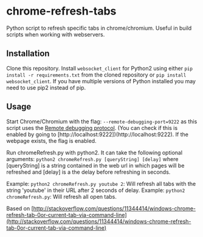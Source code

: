 # chrome-refresh-tabs
Python script to refresh specific tabs in chrome/chromium. Useful in build scripts when working with webservers.

## Installation
Clone this repository.
Install `websocket_client` for Python2 using either `pip install -r requirements.txt` from the cloned repository or `pip install websocket_client`. If you have multiple versions of Python installed you may need to use pip2 instead of pip.

## Usage
Start Chrome/Chromium with the flag: `--remote-debugging-port=9222` as this script uses the [Remote debugging protocol](https://developer.chrome.com/devtools/docs/debugger-protocol). (You can check if this is enabled by going to [http://localhost:9222])(http://localhost:9222). If the webpage exists, the flag is enabled.

Run chromeRefresh.py with python2. It can take the following optional arguments: `python2 chromeRefresh.py [queryString] [delay]` where [queryString] is a string contained in the web url in which pages will be refreshed and [delay] is a the delay before refreshing in seconds.

Example: `python2 chromeRefresh.py youtube 2`: Will refresh all tabs with the string 'youtube' in their URL after 2 seconds of delay.
Example: `python2 chromeRefresh.py`: Will refresh all open tabs.


Based on [http://stackoverflow.com/questions/11344414/windows-chrome-refresh-tab-0or-current-tab-via-command-line](http://stackoverflow.com/questions/11344414/windows-chrome-refresh-tab-0or-current-tab-via-command-line)